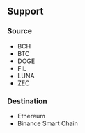 ## Support

### Source

- BCH
- BTC
- DOGE
- FIL
- LUNA
- ZEC

### Destination

- Ethereum
- Binance Smart Chain